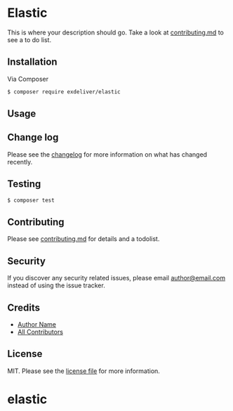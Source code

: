 # Elastic

This is where your description should go. Take a look at [contributing.md](contributing.md) to see a to do list.

## Installation

Via Composer

``` bash
$ composer require exdeliver/elastic
```

## Usage

## Change log

Please see the [changelog](changelog.md) for more information on what has changed recently.

## Testing

``` bash
$ composer test
```

## Contributing

Please see [contributing.md](contributing.md) for details and a todolist.

## Security

If you discover any security related issues, please email author@email.com instead of using the issue tracker.

## Credits

- [Author Name][link-author]
- [All Contributors][link-contributors]

## License

MIT. Please see the [license file](license.md) for more information.

[link-author]: https://github.com/exdeliver
[link-contributors]: ../../contributors
# elastic
